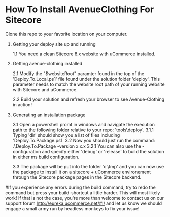 How To Install AvenueClothing For Sitecore
===========================================
Clone this repo to your favorite location on your computer.

1. Getting your deploy site up and running

	1.1 You need a clean Sitecore 8.x website with uCommerce installed.
	
2. Getting avenue-clothing installed

	2.1 Modify the "$websiteRoot" paramter found in the top of the 'Deploy.To.Local.ps1' file found under the solution folder 'deploy'. This parameter needs to match the website root path of your running website with Sitecore and uCommerce.

	2.2 Build your solution and refresh your browser to see Avenue-Clothing in action!

3. Generating an installation package

	3.1 Open a powershell promt in windows and navigate the execution path to the following folder relative to your repo: 'tools\deploy'.
		3.1.1 Typing 'dir' should show you a list of files including 'Deploy.To.Package.ps1'
	3.2 Now you should just run the command: .\Deploy.To.Package -version x.x.x 
		3.2.1 You can also use the -configuration and specify either 'debug' or 'release' to build the solution in either ms build configuration.

	3.3 The package will be put into the folder 'c:\tmp' and you can now use the package to install it on a sitecore + uCommerce environement through the  Sitecore package pages in the Sitecore backend.


#If you experience any errors during the build command, try to redo the command but press your build-shortcut a little harder. This will most likely work! If that is not the case, you're more than welcome to contact us on our support forum http://eureka.ucommerce.net/#!/ and let us know we should engage a small army run by headless monkeys to fix your issue!